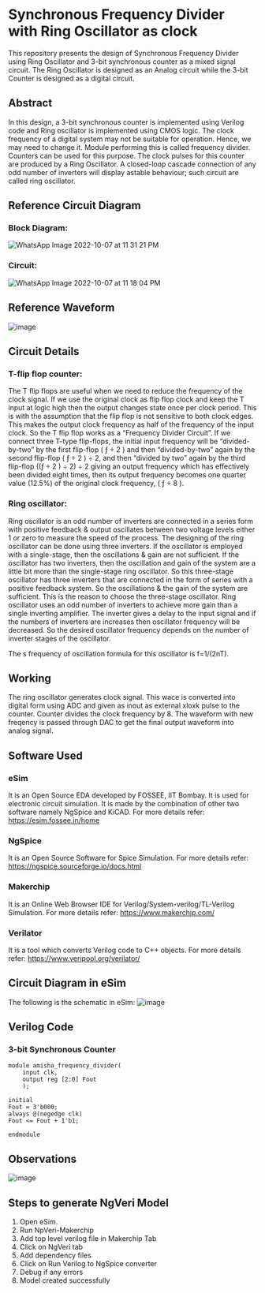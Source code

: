 # Synchronous Frequency Divider with Ring Oscillator as clock
This repository presents the design of Synchronous Frequency Divider using Ring Oscillator and 3-bit synchronous counter as a mixed signal circuit.
The Ring Oscillator is designed as an Analog circuit while the 3-bit Counter is designed as a digital circuit. 

## Abstract
In this design, a 3-bit synchronous counter is implemented using Verilog code and Ring oscillator is implemented using CMOS logic. The clock frequency of a digital system may not be suitable for operation. Hence, we may need to change it. Module performing this is called frequency divider. Counters can be used for this purpose. The clock pulses for this counter are produced by a Ring Oscillator. A closed-loop cascade connection of any odd number of inverters will display astable behaviour; such circuit are called ring oscillator.

## Reference Circuit Diagram
### Block Diagram:
![WhatsApp Image 2022-10-07 at 11 31 21 PM](https://user-images.githubusercontent.com/84026974/194621295-fb090a5c-296e-43f9-87bf-b8ea8cf9355d.jpeg)

### Circuit:
![WhatsApp Image 2022-10-07 at 11 18 04 PM](https://user-images.githubusercontent.com/84026974/194619431-5e641680-1ffc-4b4b-a1b0-dc936194e321.jpeg)

## Reference Waveform
![image](https://user-images.githubusercontent.com/84026974/194621411-6eead154-528c-4e2a-a68f-8f2e5b51a850.png)

## Circuit Details
### T-flip flop counter:
The T flip flops are useful when we need to reduce the frequency of the clock signal. If we use the original clock as flip flop clock and keep the T input at logic high then the output changes state once per clock period. This is with the assumption that the flip flop is not sensitive to both clock edges. This makes the output clock frequency as half of the frequency of the input clock. So the T flip flop works as a “Frequency Divider Circuit”.
If we connect three T-type flip-flops, the initial input frequency will be “divided-by-two” by the first flip-flop ( ƒ ÷ 2 ) and then “divided-by-two” again by the second flip-flop ( ƒ ÷ 2 ) ÷ 2, and then “divided by two” again by the third flip-flop ((ƒ ÷ 2 ) ÷ 2) ÷ 2 giving an output frequency which has effectively been divided eight times, then its output frequency becomes one quarter value (12.5%) of the original clock frequency, (  ƒ ÷ 8 ).

### Ring oscillator:
Ring oscillator is an odd number of inverters are connected in a series form with positive feedback & output oscillates between two voltage levels either 1 or zero to measure the speed of the process. The designing of the ring oscillator can be done using three inverters. If the oscillator is employed with a single-stage, then the oscillations & gain are not sufficient. If the oscillator has two inverters, then the oscillation and gain of the system are a little bit more than the single-stage ring oscillator. So this three-stage oscillator has three inverters that are connected in the form of series with a positive feedback system. So the oscillations & the gain of the system are sufficient. This is the reason to choose the three-stage oscillator.
Ring oscillator uses an odd number of inverters to achieve more gain than a single inverting amplifier. The inverter gives a delay to the input signal and if the numbers of inverters are increases then oscillator frequency will be decreased. So the desired oscillator frequency depends on the number of inverter stages of the oscillator.


The s frequency of oscillation formula for this oscillator is f=1/(2nT).

## Working
The ring oscillator generates clock signal. This wace is converted into digital form using ADC and given as inout as external xloxk pulse to the counter. Counter divides the clock frequency by 8. The waveform with new freqency is passed through DAC to get the final output waveform into analog signal.

## Software Used
### eSim
It is an Open Source EDA developed by FOSSEE, IIT Bombay.
It is used for electronic circuit simulation. It is made by the combination of other two software namely NgSpice and KiCAD.
For more details refer: https://esim.fossee.in/home 

### NgSpice
It is an Open Source Software for Spice Simulation.
For more details refer: https://ngspice.sourceforge.io/docs.html 

### Makerchip
It is an Online Web Browser IDE for Verilog/System-verilog/TL-Verilog Simulation.
For more details refer: https://www.makerchip.com/ 

### Verilator
It is a tool which converts Verilog code to C++ objects.
For more details refer: https://www.veripool.org/verilator/ 

## Circuit Diagram in eSim

The following is the schematic in eSim:
![image](https://user-images.githubusercontent.com/84026974/194596033-0b124063-a7d6-4929-b6a3-65bf616dfdff.png)

## Verilog Code
### 3-bit Synchronous Counter

```
module amisha_frequency_divider(
    input clk,
    output reg [2:0] Fout
    );
	 
initial
Fout = 3'b000;
always @(negedge clk)
Fout <= Fout + 1'b1;

endmodule
```
## Observations
![image](https://user-images.githubusercontent.com/84026974/194597492-ab7cb4a3-0af2-4790-8261-d33fe021e2ee.png)

## Steps to generate NgVeri Model
1. Open eSim.
2. Run NpVeri-Makerchip
3. Add top level verilog file in Makerchip Tab
4. Click on NgVeri tab
5. Add dependency files
6. Click on Run Verilog to NgSpice converter
7. Debug if any errors
8. Model created successfully 

